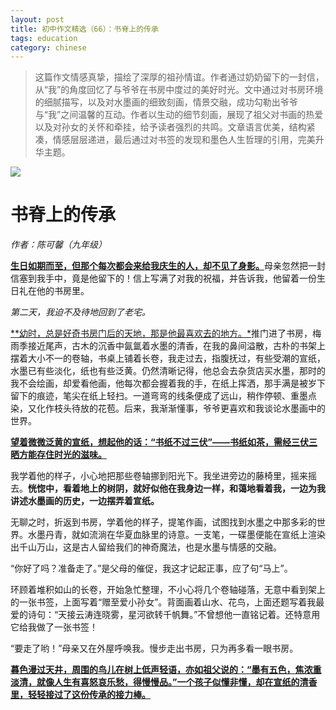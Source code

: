 ```yaml
---
layout: post  
title: 初中作文精选（66）：书脊上的传承
tags: education  
category: chinese  
---
```


> 这篇作文情感真挚，描绘了深厚的祖孙情谊。作者通过奶奶留下的一封信，从“我”的角度回忆了与爷爷在书房中度过的美好时光。文中通过对书房环境的细腻描写，以及对水墨画的细致刻画，情景交融，成功勾勒出爷爷与“我”之间温馨的互动。作者以生动的细节刻画，展现了祖父对书画的热爱以及对孙女的关怀和牵挂，给予读者强烈的共鸣。文章语言优美，结构紧凑，情感层层递进，最后通过对书签的发现和墨色人生哲理的引用，完美升华主题。

![](https://crsando.github.io/images/2025-09-20/room.jpg)

# 书脊上的传承

*作者：陈可馨（九年级）*
      
<u>**生日如期而至，但那个每次都会来给我庆生的人，却不见了身影。**</u>母亲忽然把一封信塞到我手中，竟是他留下的！信上写满了对我的祝福，并告诉我，他留着一份生日礼在他的书房里。

*第二天，我迫不及待地回到了老宅。*

<u>**幼时，总是好奇书房门后的天地，那是他最喜欢去的地方。*</u>推门进了书房，梅雨季接近尾声，古木的沉香中氤氲着水墨的清香，在我的鼻间溢散，古朴的书架上摆着大小不一的卷轴，书桌上铺着长卷，我走过去，指腹抚过，有些受潮的宣纸，水墨已有些淡化，纸也有些泛黄。仍然清晰记得，他总会去杂货店买水墨，那时的我不会绘画，却爱看他画，他每次都会握着我的手，在纸上挥洒，那手满是被岁下留下的痕迹，笔尖在纸上轻扫。一道弯弯的线条便成了远山，稍作停顿、重墨点染，又化作枝头待放的花苞。后来，我渐渐懂事，爷爷更喜欢和我谈论水墨画中的世界。

<u>**望着微微泛黄的宣纸，想起他的话：“书纸不过三伏”——书纸如茶，需经三伏三晒方能存住时光的滋味。**</u>

我学着他的样子，小心地把那些卷轴挪到阳光下。我坐进旁边的藤椅里，摇来摇去。**恍惚中，看着地上的树阴，就好似他在我身边一样，和蔼地看着我，一边为我讲述水墨画的历史，一边摆弄着宣纸。**

无聊之时，折返到书房，学着他的样子，提笔作画，试图找到水墨之中那多彩的世界。水墨丹青，就如流淌在华夏血脉里的诗意。一支笔，一碟墨便能在宣纸上渲染出千山万山，这是古人留给我们的神奇魔法，也是水墨与情感的交融。

“你好了吗？准备走了。”是父母的催促，我这才记起正事，应了句“马上”。

环顾着堆积如山的长卷，开始急忙整理，不小心将几个卷轴碰落，无意中看到架上的一张书签，上面写着“赠至爱小孙女”。背面画着山水、花鸟，上面还题写着我最爱的诗句：“天接云涛连晓雾，星河欲转千帆舞。”不曾想他一直铭记着。还特意用它给我做了一张书签！

“要走了哟！”母亲又在外屋呼唤我。慢步走出书房，只为再多看一眼书房。

<u>**暮色漫过天井，周围的鸟儿在树上低声轻语，亦如祖父说的：“墨有五色，焦浓重淡清，就像人生有喜怒哀乐愁，得慢慢品。”一个孩子似懂非懂，却在宣纸的清香里，轻轻接过了这份传承的接力棒。**</u>